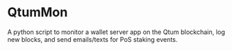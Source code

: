 # QtumMon
A python script to monitor a wallet server app on the Qtum blockchain, log new blocks, and send emails/texts for PoS staking events.
